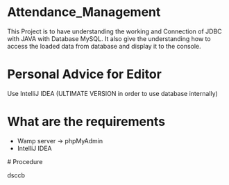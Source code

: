 # Attendance_Management
This Project is to have understanding the working and Connection of JDBC with JAVA with Database MySQL. It also give the understanding how to access the loaded data from database and display it to the console. 

# Personal Advice for Editor
Use IntelliJ IDEA (ULTIMATE VERSION in order to use database internally)

# What are the requirements
<ul>
  <li> Wamp server -> phpMyAdmin </li>
  <li> IntelliJ IDEA </li>
</ul>
# Procedure
<p class="color:red">
  dsccb
</p>
